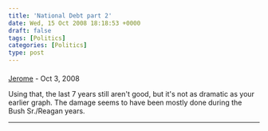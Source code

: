 ```yaml
---
title: 'National Debt part 2'
date: Wed, 15 Oct 2008 18:18:53 +0000
draft: false
tags: [Politics]
categories: [Politics]
type: post
---
```



#### 
[Jerome]( "roubi_gtl@yahoo.com") - <time datetime="2008-10-15 16:22:50">Oct 3, 2008</time>

Using that, the last 7 years still aren't good, but it's not as dramatic as your earlier graph. The damage seems to have been mostly done during the Bush Sr./Reagan years.
<hr />
